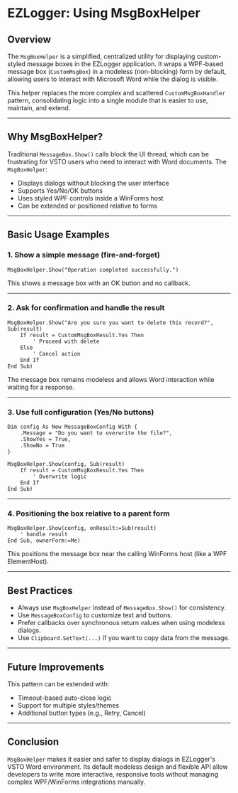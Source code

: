 # EZLogger: Using MsgBoxHelper

## Overview

The `MsgBoxHelper` is a simplified, centralized utility for displaying custom-styled message boxes in the EZLogger application. It wraps a WPF-based message box (`CustomMsgBox`) in a modeless (non-blocking) form by default, allowing users to interact with Microsoft Word while the dialog is visible.

This helper replaces the more complex and scattered `CustomMsgBoxHandler` pattern, consolidating logic into a single module that is easier to use, maintain, and extend.

---

## Why MsgBoxHelper?

Traditional `MessageBox.Show()` calls block the UI thread, which can be frustrating for VSTO users who need to interact with Word documents. The `MsgBoxHelper`:

- Displays dialogs without blocking the user interface
- Supports Yes/No/OK buttons
- Uses styled WPF controls inside a WinForms host
- Can be extended or positioned relative to forms

---

## Basic Usage Examples

### 1. Show a simple message (fire-and-forget)

```vbnet
MsgBoxHelper.Show("Operation completed successfully.")
```

This shows a message box with an OK button and no callback.

---

### 2. Ask for confirmation and handle the result

```vbnet
MsgBoxHelper.Show("Are you sure you want to delete this record?", Sub(result)
    If result = CustomMsgBoxResult.Yes Then
        ' Proceed with delete
    Else
        ' Cancel action
    End If
End Sub)
```

The message box remains modeless and allows Word interaction while waiting for a response.

---

### 3. Use full configuration (Yes/No buttons)

```vbnet
Dim config As New MessageBoxConfig With {
    .Message = "Do you want to overwrite the file?",
    .ShowYes = True,
    .ShowNo = True
}

MsgBoxHelper.Show(config, Sub(result)
    If result = CustomMsgBoxResult.Yes Then
        ' Overwrite logic
    End If
End Sub)
```

---

### 4. Positioning the box relative to a parent form

```vbnet
MsgBoxHelper.Show(config, onResult:=Sub(result)
    ' handle result
End Sub, ownerForm:=Me)
```

This positions the message box near the calling WinForms host (like a WPF ElementHost).

---

## Best Practices

- Always use `MsgBoxHelper` instead of `MessageBox.Show()` for consistency.
- Use `MessageBoxConfig` to customize text and buttons.
- Prefer callbacks over synchronous return values when using modeless dialogs.
- Use `Clipboard.SetText(...)` if you want to copy data from the message.

---

## Future Improvements

This pattern can be extended with:

- Timeout-based auto-close logic
- Support for multiple styles/themes
- Additional button types (e.g., Retry, Cancel)

---

## Conclusion

`MsgBoxHelper` makes it easier and safer to display dialogs in EZLogger's VSTO Word environment. Its default modeless design and flexible API allow developers to write more interactive, responsive tools without managing complex WPF/WinForms integrations manually.




